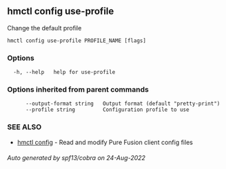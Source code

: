 ## hmctl config use-profile

Change the default profile

```
hmctl config use-profile PROFILE_NAME [flags]
```

### Options

```
  -h, --help   help for use-profile
```

### Options inherited from parent commands

```
      --output-format string   Output format (default "pretty-print")
      --profile string         Configuration profile to use
```

### SEE ALSO

* [hmctl config](hmctl_config.md)	 - Read and modify Pure Fusion client config files

###### Auto generated by spf13/cobra on 24-Aug-2022
